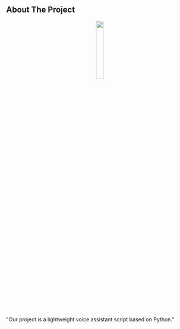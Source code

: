 ## About The Project

<p align="center">
<img src="https://github.com/salimizel/Voice-Assistance/blob/master/Happy.gif" width="20%">


"Our project is a lightweight voice assistant script based on Python."
</p>
